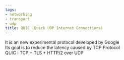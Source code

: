 ```yaml
---
tags:
- networking
- transport
- udp
title: QUIC (Quick UDP Internet Connections)
---
```


It is an new experimental protocol developed by Google  
Its goal is to reduce the latency caused by TCP Protocol  
QUIC : TCP + TLS + HTTP/2 over UDP